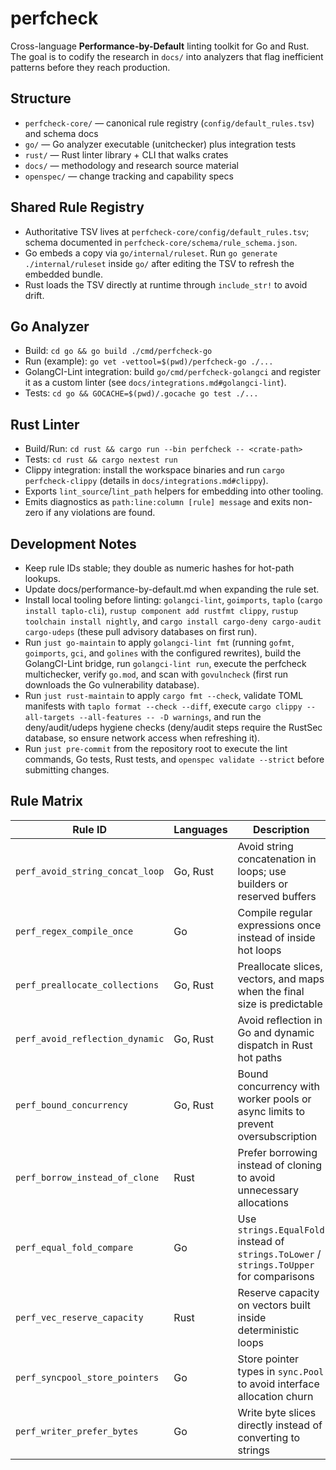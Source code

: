 # perfcheck

Cross-language **Performance-by-Default** linting toolkit for Go and Rust. The goal is to codify the research in `docs/` into analyzers that flag inefficient patterns before they reach production.

## Structure
- `perfcheck-core/` — canonical rule registry (`config/default_rules.tsv`) and schema docs
- `go/` — Go analyzer executable (unitchecker) plus integration tests
- `rust/` — Rust linter library + CLI that walks crates
- `docs/` — methodology and research source material
- `openspec/` — change tracking and capability specs

## Shared Rule Registry
- Authoritative TSV lives at `perfcheck-core/config/default_rules.tsv`; schema documented in `perfcheck-core/schema/rule_schema.json`.
- Go embeds a copy via `go/internal/ruleset`. Run `go generate ./internal/ruleset` inside `go/` after editing the TSV to refresh the embedded bundle.
- Rust loads the TSV directly at runtime through `include_str!` to avoid drift.

## Go Analyzer
- Build: `cd go && go build ./cmd/perfcheck-go`
- Run (example): `go vet -vettool=$(pwd)/perfcheck-go ./...`
- GolangCI-Lint integration: build `go/cmd/perfcheck-golangci` and register it as a custom linter (see `docs/integrations.md#golangci-lint`).
- Tests: `cd go && GOCACHE=$(pwd)/.gocache go test ./...`

## Rust Linter
- Build/Run: `cd rust && cargo run --bin perfcheck -- <crate-path>`
- Tests: `cd rust && cargo nextest run`
- Clippy integration: install the workspace binaries and run `cargo perfcheck-clippy` (details in `docs/integrations.md#clippy`).
- Exports `lint_source`/`lint_path` helpers for embedding into other tooling.
- Emits diagnostics as `path:line:column [rule] message` and exits non-zero if any violations are found.

## Development Notes
- Keep rule IDs stable; they double as numeric hashes for hot-path lookups.
- Update docs/performance-by-default.md when expanding the rule set.
- Install local tooling before linting: `golangci-lint`, `goimports`, `taplo` (`cargo install taplo-cli`), `rustup component add rustfmt clippy`, `rustup toolchain install nightly`, and `cargo install cargo-deny cargo-audit cargo-udeps` (these pull advisory databases on first run).
- Run `just go-maintain` to apply `golangci-lint fmt` (running `gofmt`, `goimports`, `gci`, and `golines` with the configured rewrites), build the GolangCI-Lint bridge, run `golangci-lint run`, execute the perfcheck multichecker, verify `go.mod`, and scan with `govulncheck` (first run downloads the Go vulnerability database).
- Run `just rust-maintain` to apply `cargo fmt --check`, validate TOML manifests with `taplo format --check --diff`, execute `cargo clippy --all-targets --all-features -- -D warnings`, and run the deny/audit/udeps hygiene checks (deny/audit steps require the RustSec database, so ensure network access when refreshing it).
- Run `just pre-commit` from the repository root to execute the lint commands, Go tests, Rust tests, and `openspec validate --strict` before submitting changes.

## Rule Matrix

| Rule ID                         | Languages | Description                                                                              | Docs                                                                     | Fixtures                                                                                              |
|---------------------------------|-----------|------------------------------------------------------------------------------------------|--------------------------------------------------------------------------|-------------------------------------------------------------------------------------------------------|
| `perf_avoid_string_concat_loop` | Go, Rust  | Avoid string concatenation in loops; use builders or reserved buffers                    | [Docs](docs/performance-by-default.md#perf_avoid_string_concat_loop)     | Go: `go/internal/analyzer/testdata/src/violations/violations.go`, Rust: `rust/fixtures/violations.rs` |
| `perf_regex_compile_once`       | Go        | Compile regular expressions once instead of inside hot loops                             | [Docs](docs/performance-by-default.md#perf_regex_compile_once-go)        | Go: `go/internal/analyzer/testdata/src/violations/violations.go`                                      |
| `perf_preallocate_collections`  | Go, Rust  | Preallocate slices, vectors, and maps when the final size is predictable                 | [Docs](docs/performance-by-default.md#perf_preallocate_collections)      | Go: `go/internal/analyzer/testdata/src/violations/violations.go`, Rust: `rust/fixtures/violations.rs` |
| `perf_avoid_reflection_dynamic` | Go, Rust  | Avoid reflection in Go and dynamic dispatch in Rust hot paths                            | [Docs](docs/performance-by-default.md#perf_avoid_reflection_dynamic)     | Go: `go/internal/analyzer/testdata/src/violations/violations.go`, Rust: `rust/fixtures/violations.rs` |
| `perf_bound_concurrency`        | Go, Rust  | Bound concurrency with worker pools or async limits to prevent oversubscription          | [Docs](docs/performance-by-default.md#perf_bound_concurrency)            | Go: `go/internal/analyzer/testdata/src/violations/violations.go`, Rust: `rust/fixtures/violations.rs` |
| `perf_borrow_instead_of_clone`  | Rust      | Prefer borrowing instead of cloning to avoid unnecessary allocations                     | [Docs](docs/performance-by-default.md#perf_borrow_instead_of_clone-rust) | Rust: `rust/fixtures/violations.rs`                                                                   |
| `perf_equal_fold_compare`       | Go        | Use `strings.EqualFold` instead of `strings.ToLower` / `strings.ToUpper` for comparisons | [Docs](docs/performance-by-default.md#perf_equal_fold_compare-go)        | Go: `go/internal/analyzer/testdata/src/violations/violations.go`                                      |
| `perf_vec_reserve_capacity`     | Rust      | Reserve capacity on vectors built inside deterministic loops                             | [Docs](docs/performance-by-default.md#perf_vec_reserve_capacity-rust)    | Rust: `rust/fixtures/violations.rs`                                                                   |
| `perf_syncpool_store_pointers`  | Go        | Store pointer types in `sync.Pool` to avoid interface allocation churn                   | [Docs](docs/performance-by-default.md#perf_syncpool_store_pointers-go)   | Go: `go/internal/analyzer/testdata/src/violations/violations.go`                                      |
| `perf_writer_prefer_bytes`      | Go        | Write byte slices directly instead of converting to strings                              | [Docs](docs/performance-by-default.md#perf_writer_prefer_bytes-go)       | Go: `go/internal/analyzer/testdata/src/violations/violations.go`                                      |
